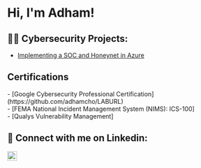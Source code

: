 <h1>Hi, I'm Adham! <br/>

<h2>👨‍💻 Cybersecurity Projects:</h2>

- [Implementing a SOC and Honeynet in Azure](https://github.com/adhamcho/LABURL)

<h2>  Certifications </h2>
- [Google Cybersecurity Professional Certification](https://github.com/adhamcho/LABURL) <br/>
- [FEMA National Incident Management System (NIMS): ICS-100] <br/>
- [Qualys Vulnerability Management] <br/>




<h2> 🤳 Connect with me on Linkedin:</h2>

[<img align="left" alt="JoshMadakor | LinkedIn" width="22px" src="https://cdn.jsdelivr.net/npm/simple-icons@v3/icons/linkedin.svg" />][linkedin]


[linkedin]: https://linkedin.com/in/adhamcho

<!--
**joshmadakor1/joshmadakor1** is a ✨ _special_ ✨ repository because its `README.md` (this file) appears on your GitHub profile.

Here are some ideas to get you started:

- 🔭 I’m currently working on ...
- 🌱 I’m currently learning ...
- 👯 I’m looking to collaborate on ...
- 🤔 I’m looking for help with ...
- 💬 Ask me about ...
- 📫 How to reach me: ...
- 😄 Pronouns: ...
- ⚡ Fun fact: ...
-->
